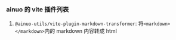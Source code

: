 ### ainuo 的 vite 插件列表

1. `@ainuo-utils/vite-plugin-markdown-transformer`: 将`<markdown></markdown>`内的 markdown 内容转成 html
